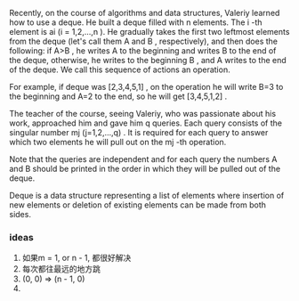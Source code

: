 Recently, on the course of algorithms and data structures, Valeriy learned how to use a deque. He built a deque filled with n
 elements. The i
-th element is ai
 (i
 = 1,2,…,n
). He gradually takes the first two leftmost elements from the deque (let's call them A
 and B
, respectively), and then does the following: if A>B
, he writes A
 to the beginning and writes B
 to the end of the deque, otherwise, he writes to the beginning B
, and A
 writes to the end of the deque. We call this sequence of actions an operation.

For example, if deque was [2,3,4,5,1]
, on the operation he will write B=3
 to the beginning and A=2
 to the end, so he will get [3,4,5,1,2]
.

The teacher of the course, seeing Valeriy, who was passionate about his work, approached him and gave him q
 queries. Each query consists of the singular number mj
 (j=1,2,…,q)
. It is required for each query to answer which two elements he will pull out on the mj
-th operation.

Note that the queries are independent and for each query the numbers A
 and B
 should be printed in the order in which they will be pulled out of the deque.

Deque is a data structure representing a list of elements where insertion of new elements or deletion of existing elements can be made from both sides.

### ideas
1. 如果m = 1, or n - 1, 都很好解决
2. 每次都往最远的地方跳
3. (0, 0) => (n - 1, 0)
4.  